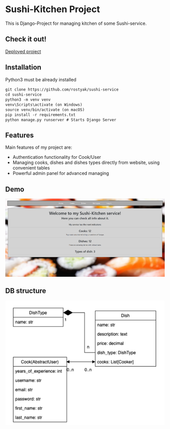 # Sushi-Kitchen Project

This is Django-Project for managing kitchen of some Sushi-service.

## Check it out!

[Deployed project](https://sushi-service.onrender.com/)

## Installation

Python3 must be already installed
```shell
git clone https://github.com/rostyak/sushi-service
cd sushi-service
python3 -m venv venv
venv\Scripts\activate (on Windows)
source venv/bin/activate (on macOS)
pip install -r requirements.txt
python manage.py runserver # Starts Django Server
```

## Features

Main features of my project are:

* Authentication functionality for Cook/User
* Managing cooks, dishes and dishes types directly from website, using convenient tables
* Powerful admin panel for advanced managing

## Demo

![Website interface](Home.png)

## DB structure

![DB structure](DB%20structure.png)